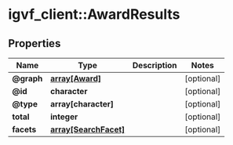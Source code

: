 # igvf_client::AwardResults


## Properties
Name | Type | Description | Notes
------------ | ------------- | ------------- | -------------
**@graph** | [**array[Award]**](Award.md) |  | [optional] 
**@id** | **character** |  | [optional] 
**@type** | **array[character]** |  | [optional] 
**total** | **integer** |  | [optional] 
**facets** | [**array[SearchFacet]**](SearchFacet.md) |  | [optional] 


